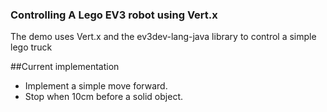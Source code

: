 ### Controlling A Lego EV3 robot using Vert.x

The demo uses Vert.x and the ev3dev-lang-java library to control
a simple lego truck

##Current implementation

- Implement a simple move forward.
- Stop when 10cm before a solid object.